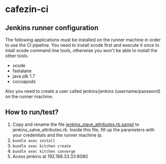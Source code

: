 # cafezin-ci

## Jenkins runner configuration
The following applications must be installed on the runner machine in order to use the CI pipeline. You need to install xcode first and execute it once to intall xcode command line tools, otherwise you won't be able to install the other tools.

- xcode
- fastalane
- java jdk 1.7
- cocoapods

Also you need to create a user called jenkins/jenkins (username/password) on the runner machine.

## How to run/test?
1. Copy and rename the file [jenkins_slave_attributes.rb.sampl](https://github.com/Cafezin/cafezin-ci/blob/master/site-cookbooks/main/attributes/jenkins_slave_attributes.rb.sample]) to jenkins_salve_attributes.rb. Inside this file, fill up the parameters with your credentials and the runner machine ip.
2. ```` bundle exec install ````
3. ```` bundle exec kitchen create ````
4. ```` bundle exec kitchen converge ````
5. Acess jenkins at 192.168.33.33:8080
